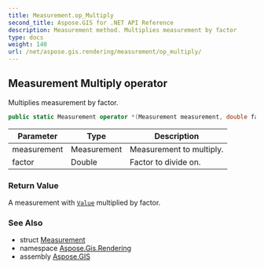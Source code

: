 ```yaml
---
title: Measurement.op_Multiply
second_title: Aspose.GIS for .NET API Reference
description: Measurement method. Multiplies measurement by factor
type: docs
weight: 140
url: /net/aspose.gis.rendering/measurement/op_multiply/
---
```

## Measurement Multiply operator

Multiplies measurement by factor.

```csharp
public static Measurement operator *(Measurement measurement, double factor)
```

| Parameter | Type | Description |
| --- | --- | --- |
| measurement | Measurement | Measurement to multiply. |
| factor | Double | Factor to divide on. |

### Return Value

A measurement with [`Value`](../value/) multiplied by factor.

### See Also

* struct [Measurement](../)
* namespace [Aspose.Gis.Rendering](../../measurement/)
* assembly [Aspose.GIS](../../../)


